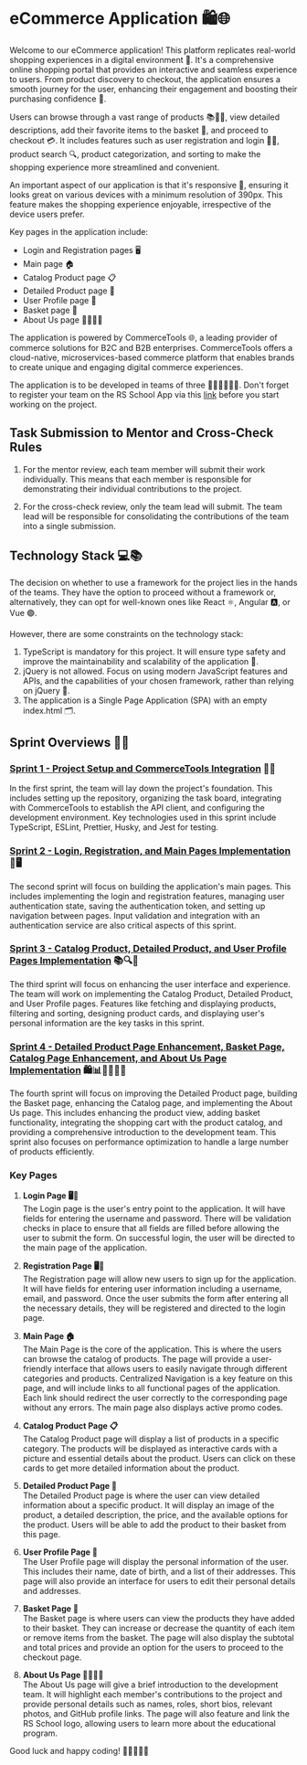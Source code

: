 # eCommerce Application 🛍️🌐

Welcome to our eCommerce application! This platform replicates real-world shopping experiences in a digital environment 🏪. It's a comprehensive online shopping portal that provides an interactive and seamless experience to users. From product discovery to checkout, the application ensures a smooth journey for the user, enhancing their engagement and boosting their purchasing confidence 🚀.

Users can browse through a vast range of products 📚👗👟, view detailed descriptions, add their favorite items to the basket 🛒, and proceed to checkout 💳. It includes features such as user registration and login 📝🔐, product search 🔍, product categorization, and sorting to make the shopping experience more streamlined and convenient.

An important aspect of our application is that it's responsive 📲, ensuring it looks great on various devices with a minimum resolution of 390px. This feature makes the shopping experience enjoyable, irrespective of the device users prefer.

Key pages in the application include:

- Login and Registration pages 🖥️
- Main page 🏠
- Catalog Product page 📋
- Detailed Product page 🔎
- User Profile page 👤
- Basket page 🛒
- About Us page 🙋‍♂️🙋‍♀️

The application is powered by CommerceTools 🌐, a leading provider of commerce solutions for B2C and B2B enterprises. CommerceTools offers a cloud-native, microservices-based commerce platform that enables brands to create unique and engaging digital commerce experiences.

The application is to be developed in teams of three 👨‍💻👩‍💻👨‍💻. Don't forget to register your team on the RS School App via this [link](https://app.rs.school/course/team-distributions?course=js-fe-2023Q1) before you start working on the project.

## Task Submission to Mentor and Cross-Check Rules

1. For the mentor review, each team member will submit their work individually. This means that each member is responsible for demonstrating their individual contributions to the project.

2. For the cross-check review, only the team lead will submit. The team lead will be responsible for consolidating the contributions of the team into a single submission.

## Technology Stack 💻📚

The decision on whether to use a framework for the project lies in the hands of the teams. They have the option to proceed without a framework or, alternatively, they can opt for well-known ones like React ⚛️, Angular 🅰️, or Vue 🟢.

However, there are some constraints on the technology stack:

1. TypeScript is mandatory for this project. It will ensure type safety and improve the maintainability and scalability of the application 📘.
2. jQuery is not allowed. Focus on using modern JavaScript features and APIs, and the capabilities of your chosen framework, rather than relying on jQuery 🚫.
3. The application is a Single Page Application (SPA) with an empty index.html 🗂️.

## Sprint Overviews 🏁📅

### [Sprint 1 - Project Setup and CommerceTools Integration](./Sprints/Sprint%231.md) 🚀🔧

In the first sprint, the team will lay down the project's foundation. This includes setting up the repository, organizing the task board, integrating with CommerceTools to establish the API client, and configuring the development environment. Key technologies used in this sprint include TypeScript, ESLint, Prettier, Husky, and Jest for testing.

### [Sprint 2 - Login, Registration, and Main Pages Implementation](./Sprints/Sprint%232.md) 🔐🖥️

The second sprint will focus on building the application's main pages. This includes implementing the login and registration features, managing user authentication state, saving the authentication token, and setting up navigation between pages. Input validation and integration with an authentication service are also critical aspects of this sprint.

### [Sprint 3 - Catalog Product, Detailed Product, and User Profile Pages Implementation](./Sprints/Sprint%233.md) 📚🔍👥

The third sprint will focus on enhancing the user interface and experience. The team will work on implementing the Catalog Product, Detailed Product, and User Profile pages. Features like fetching and displaying products, filtering and sorting, designing product cards, and displaying user's personal information are the key tasks in this sprint.

### [Sprint 4 - Detailed Product Page Enhancement, Basket Page, Catalog Page Enhancement, and About Us Page Implementation](./Sprints/Sprint%234.md) 🛍️📊🙋‍♂️🙋‍♀️

The fourth sprint will focus on improving the Detailed Product page, building the Basket page, enhancing the Catalog page, and implementing the About Us page. This includes enhancing the product view, adding basket functionality, integrating the shopping cart with the product catalog, and providing a comprehensive introduction to the development team. This sprint also focuses on performance optimization to handle a large number of products efficiently.

### Key Pages

1. **Login Page 🖥️🔐**  
   The Login page is the user's entry point to the application. It will have fields for entering the username and password. There will be validation checks in place to ensure that all fields are filled before allowing the user to submit the form. On successful login, the user will be directed to the main page of the application.

2. **Registration Page 🖥️📝**  
   The Registration page will allow new users to sign up for the application. It will have fields for entering user information including a username, email, and password. Once the user submits the form after entering all the necessary details, they will be registered and directed to the login page.

3. **Main Page 🏠**  
   The Main Page is the core of the application. This is where the users can browse the catalog of products. The page will provide a user-friendly interface that allows users to easily navigate through different categories and products. Centralized Navigation is a key feature on this page, and will include links to all functional pages of the application. Each link should redirect the user correctly to the corresponding page without any errors. The main page also displays active promo codes.

4. **Catalog Product Page 📋**  
   The Catalog Product page will display a list of products in a specific category. The products will be displayed as interactive cards with a picture and essential details about the product. Users can click on these cards to get more detailed information about the product.

5. **Detailed Product Page 🔎**  
   The Detailed Product page is where the user can view detailed information about a specific product. It will display an image of the product, a detailed description, the price, and the available options for the product. Users will be able to add the product to their basket from this page.

6. **User Profile Page 👤**  
   The User Profile page will display the personal information of the user. This includes their name, date of birth, and a list of their addresses. This page will also provide an interface for users to edit their personal details and addresses.

7. **Basket Page 🛒**  
   The Basket page is where users can view the products they have added to their basket. They can increase or decrease the quantity of each item or remove items from the basket. The page will also display the subtotal and total prices and provide an option for the users to proceed to the checkout page.

8. **About Us Page 🙋‍♂️🙋‍♀️**  
   The About Us page will give a brief introduction to the development team. It will highlight each member's contributions to the project and provide personal details such as names, roles, short bios, relevant photos, and GitHub profile links. The page will also feature and link the RS School logo, allowing users to learn more about the educational program.

Good luck and happy coding! 👩‍💻👨‍💻🚀
